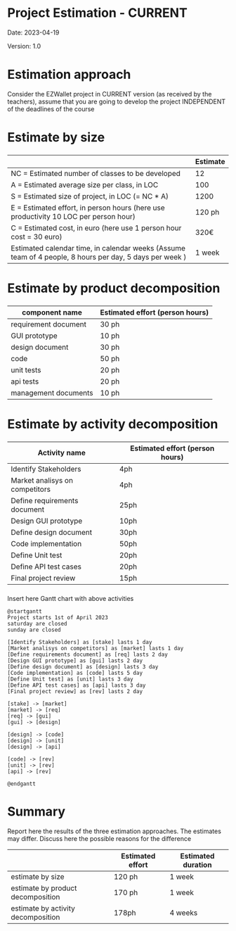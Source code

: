 # Project Estimation - CURRENT
Date: 2023-04-19

Version: 1.0


# Estimation approach
Consider the EZWallet  project in CURRENT version (as received by the teachers), assume that you are going to develop the project INDEPENDENT of the deadlines of the course
# Estimate by size
### 
|                                                                                                         | Estimate |
| ------------------------------------------------------------------------------------------------------- | -------- |
| NC =  Estimated number of classes to be developed                                                       | 12       |
| A = Estimated average size per class, in LOC                                                            | 100      |
| S = Estimated size of project, in LOC (= NC * A)                                                        | 1200     |
| E = Estimated effort, in person hours (here use productivity 10 LOC per person hour)                    | 120 ph   |
| C = Estimated cost, in euro (here use 1 person hour cost = 30 euro)                                     | 320€     |
| Estimated calendar time, in calendar weeks (Assume team of 4 people, 8 hours per day, 5 days per week ) | 1 week   |

# Estimate by product decomposition
### 
| component name       | Estimated effort (person hours) |
| -------------------- | ------------------------------- |
| requirement document | 30 ph                           |
| GUI prototype        | 10 ph                           |
| design document      | 30 ph                           |
| code                 | 50 ph                           |
| unit tests           | 20 ph                           |
| api tests            | 20 ph                           |
| management documents | 10 ph                           |



# Estimate by activity decomposition
### 
| Activity name                  | Estimated effort (person hours) |
| ------------------------------ | ------------------------------- |
| Identify Stakeholders          | 4ph                             |
| Market analisys on competitors | 4ph                             |
| Define requirements document   | 25ph                            |
| Design GUI prototype           | 10ph                            |
| Define design document         | 30ph                            |
| Code implementation            | 50ph                            |
| Define Unit test               | 20ph                            |
| Define API test cases          | 20ph                            |
| Final project review           | 15ph                            |

###
Insert here Gantt chart with above activities

```plantuml
@startgantt
Project starts 1st of April 2023
saturday are closed
sunday are closed

[Identify Stakeholders] as [stake] lasts 1 day
[Market analisys on competitors] as [market] lasts 1 day
[Define requirements document] as [req] lasts 2 day
[Design GUI prototype] as [gui] lasts 2 day
[Define design document] as [design] lasts 3 day
[Code implementation] as [code] lasts 5 day
[Define Unit test] as [unit] lasts 3 day
[Define API test cases] as [api] lasts 3 day
[Final project review] as [rev] lasts 2 day

[stake] -> [market]
[market] -> [req]
[req] -> [gui]
[gui] -> [design]

[design] -> [code]
[design] -> [unit]
[design] -> [api]

[code] -> [rev]
[unit] -> [rev]
[api] -> [rev]

@endgantt
```
# Summary

Report here the results of the three estimation approaches. The  estimates may differ. Discuss here the possible reasons for the difference

|                                    | Estimated effort | Estimated duration |
| ---------------------------------- | ---------------- | ------------------ |
| estimate by size                   | 120 ph           | 1 week             |
| estimate by product decomposition  | 170 ph           | 1 week             |
| estimate by activity decomposition | 178ph            | 4 weeks            |




